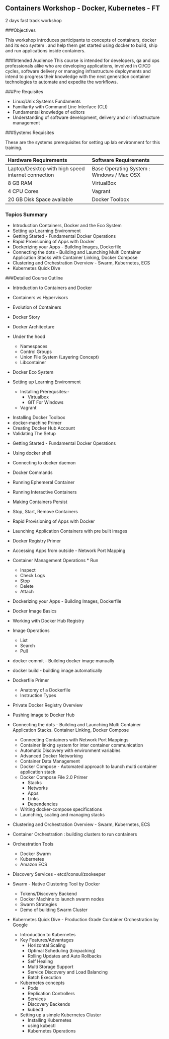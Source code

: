 Containers Workshop - Docker, Kubernetes - FT
--------

2 days fast track  workshop

###Objectives

This workshop introduces participants to concepts of containers,  docker and its eco system . and   help them get started using docker to build, ship and run applications inside containers.

###Intended Audience
This course is intended for developers, qa and ops  professionals alike who are developing applications,  involved in CI/CD cycles, software delivery or managing  infrastructure deployments and intend to progress  their knowledge with the next generation container technologies to automate and expedite the workflows.

###Pre Requisites
* Linux/Unix Systems Fundaments
* Familiarity with Command Line Interface (CLI)
* Fundamental knowledge of editors
* Understanding of software development, delivery and or infrastructure management

###Systems Requisites

These are the systems prerequisites for setting up lab environment for this training.

| Hardware Requirements | Software Requirements |
| :---------------------| :--------------------- |
| Laptop/Desktop with high speed internet connection | Base Operating System : Windows / Mac OSX |
| 8 GB RAM | VirtualBox |
| 4 CPU Cores | Vagrant |
| 20 GB Disk Space available | Docker Toolbox |


### Topics Summary
* Introduction Containers, Docker and the Eco System
*	Setting up Learning Environment
*	Getting Started - Fundamental Docker Operations
*	Rapid Provisioning of Apps with Docker
*	Dockerizing your Apps - Building Images, Dockerfile
* Connecting the dots - Building and Launching Multi Container Application Stacks with Container Linking, Docker Compose
*	Clustering and Orchestration Overview - Swarm, Kubernetes, ECS
* Kubernetes Quick Dive

###Detailed Course Outline

*	Introduction to Containers and Docker
  *	Containers vs Hypervisors
  *	Evolution of Containers
  *	Docker Story
  *	Docker Architecture
  *	Under the hood
	  - Namespaces
	  - Control Groups
	  - Union File System (Layering Concept)
	  - Libcontainer
  * Docker Eco System

*	Setting up Learning Environment
	-	Installing Prerequsites:-
		- Virtualbox
		-	GIT For Windows
    - Vagrant
  - Installing Docker Toolbox
  - docker-machine Primer
  - Creating Docker Hub Account
  - Validating The Setup

*	Getting Started - Fundamental Docker Operations
  * Using docker shell
  * Connecting to docker daemon
  * Docker Commands
  * Running Ephemeral Container
  * Running Interactive Containers
  * Making Containers Persist
  * Stop, Start, Remove Containers

*	Rapid Provisioning of Apps with Docker
  * Launching Application Containers with pre built images
  * Docker Registry Primer
  * Accessing Apps from outside - Network Port Mapping
  * Container Management Operations
		* Run
	  * Inspect
	  * Check Logs
	  * Stop
	  * Delete
	  * Attach

*	Dockerizing your Apps - Building Images, Dockerfile
  * Docker Image Basics
  * Working with Docker Hub Registry
  * Image Operations
	  * List
	  * Search
	  * Pull
  * docker commit - Building docker image manually
  * docker build  - building image automatically
  * Dockerfile Primer
    * Anatomy of a Dockerfile
    * Instruction Types
  *	Private Docker Registry Overview
  * Pushing  image to Docker Hub

* Connecting the dots - Building and Launching Multi Container Application Stacks. Container Linking, Docker Compose
  *	Connecting Containers with Network Port Mappings
  *	Container linking system for inter container communication
  *	Automatic Discovery with environment variables
  *	Advanced Docker Networking
  * Container Data Management
  * Docker Compose - Automated approach to launch multi container application stack
  *	Docker Compose File 2.0 Primer
     - Stacks
     - Networks
     - Apps
     - Links
     - Dependencies
  *	Writing docker-compose specifications
  * Launching, scaling and managing stacks

*	Clustering and Orchestration Overview - Swarm, Kubernetes, ECS
  * Container Orchestration : building clusters to run containers
  * Orchestration Tools
    * Docker Swarm
    * Kubernetes
    * Amazon ECS
  *	Discovery Services - etcd/consul/zookeeper
  * Swarm - Native Clustering Tool by Docker
    * Tokens/Discovery Backend
    * Docker Machine to launch swarm nodes
    * Swarm Strategies
    * Demo of building  Swarm Cluster

* Kubernetes Quick Dive - Production Grade Container Orchestration by Google
  * Introduction to Kubernetes
  * Key Features/Advantages
    * Horizontal Scaling
    * Optimal Scheduling (binpacking)
    * Rolling Updates and Auto Rollbacks
    * Self Healing
    * Multi Storage Support
    * Service Discovery and Load Balancing
    * Batch Execution
  * Kubernetes concepts
    * Pods
    * Replication Controllers
    * Services
    * Discovery Backends
    * kubectl
  * Setting up a simple Kubernetes Cluster
    * Installing Kubernetes
    * using kubectl
    * Kubernetes Operations
